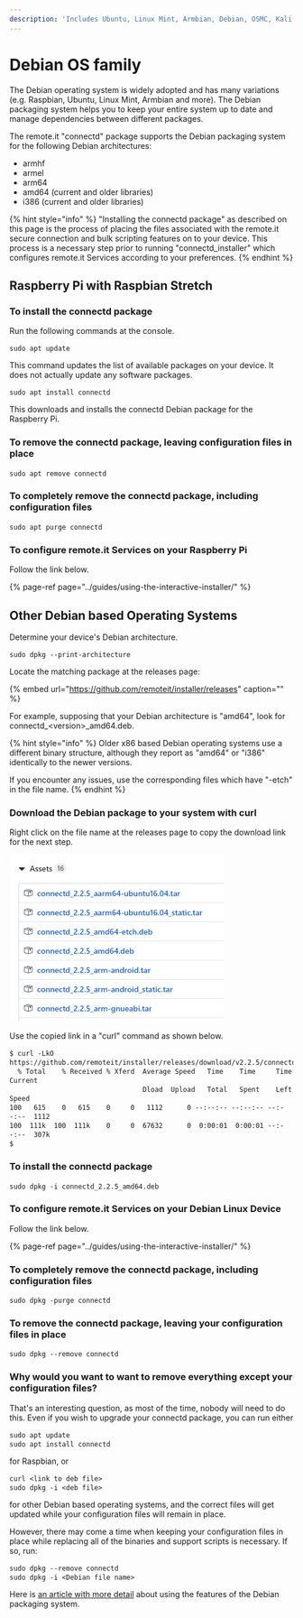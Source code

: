 ```yaml
---
description: 'Includes Ubuntu, Linux Mint, Armbian, Debian, OSMC, Kali and more.'
---
```


# Debian OS family

The Debian operating system is widely adopted and has many variations \(e.g. Raspbian, Ubuntu, Linux Mint, Armbian and more\). The Debian packaging system helps you to keep your entire system up to date and manage dependencies between different packages.

The remote.it "connectd" package supports the Debian packaging system for the following Debian architectures:

* armhf
* armel
* arm64
* amd64 \(current and older libraries\)
* i386 \(current and older libraries\)

{% hint style="info" %}
"Installing the connectd package" as described on this page is the process of placing the files associated with the remote.it secure connection and bulk scripting features on to your device. This process is a necessary step prior to running "connectd\_installer" which configures remote.it Services according to your preferences.
{% endhint %}

## Raspberry Pi with Raspbian Stretch

### To install the connectd package

Run the following commands at the console.

```text
sudo apt update
```

This command updates the list of available packages on your device. It does not actually update any software packages.

```text
sudo apt install connectd
```

This downloads and installs the connectd Debian package for the Raspberry Pi.

### To remove the connectd package, leaving configuration files in place

```text
sudo apt remove connectd
```

### To completely remove the connectd package, including configuration files

```text
sudo apt purge connectd
```

### To configure remote.it Services on your Raspberry Pi

Follow the link below.

{% page-ref page="../guides/using-the-interactive-installer/" %}

## Other Debian based Operating Systems

Determine your device's Debian architecture.

```text
sudo dpkg --print-architecture
```

Locate the matching package at the releases page:

{% embed url="https://github.com/remoteit/installer/releases" caption="" %}

For example, supposing that your Debian architecture is "amd64", look for connectd\_&lt;version&gt;\_amd64.deb.

{% hint style="info" %}
Older x86 based Debian operating systems use a different binary structure, although they report as "amd64" or "i386" identically to the newer versions.

If you encounter any issues, use the corresponding files which have "-etch" in the file name.
{% endhint %}

### Download the Debian package to your system with curl

Right click on the file name at the releases page to copy the download link for the next step.

![](../.gitbook/assets/image%20%2889%29.png)

Use the copied link in a "curl" command as shown below.

```text
$ curl -LkO https://github.com/remoteit/installer/releases/download/v2.2.5/connectd_2.2.5_amd64.deb
  % Total    % Received % Xferd  Average Speed   Time    Time     Time  Current
                                 Dload  Upload   Total   Spent    Left  Speed
100   615    0   615    0     0   1112      0 --:--:-- --:--:-- --:--:--  1112
100  111k  100  111k    0     0  67632      0  0:00:01  0:00:01 --:--:--  307k
$
```

### To install the connectd package

```text
sudo dpkg -i connectd_2.2.5_amd64.deb
```

### To configure remote.it Services on your Debian Linux Device

Follow the link below.

{% page-ref page="../guides/using-the-interactive-installer/" %}

### To completely remove the connectd package, including configuration files

```text
sudo dpkg -purge connectd
```

### To remove the connectd package, leaving your configuration files in place

```text
sudo dpkg --remove connectd
```

### Why would you want to want to remove everything except your configuration files?

That's an interesting question, as most of the time, nobody will need to do this. Even if you wish to upgrade your connectd package, you can run either

```text
sudo apt update
sudo apt install connectd
```

for Raspbian, or

```text
curl <link to deb file>
sudo dpkg -i <deb file>
```

for other Debian based operating systems, and the correct files will get updated while your configuration files will remain in place.

However, there may come a time when keeping your configuration files in place while replacing all of the binaries and support scripts is necessary. If so, run:

```text
sudo dpkg --remove connectd
sudo dpkg -i <Debian file name>
```

Here is [an article with more detail](https://askubuntu.com/questions/187888/what-is-the-correct-way-to-completely-remove-an-application#187891) about using the features of the Debian packaging system.

